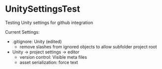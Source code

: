 # UnitySettingsTest
Testing Unity settings for github integration

Current Settings:
- .gitignore: Unity (edited)
	- remove slashes from ignored objects to allow subfolder project root
- Unity -> project settings -> editor
	- version control: 	Visible meta files
	- asset serialization:	force text